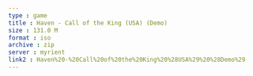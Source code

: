 ```yaml
---
type : game
title : Haven - Call of the King (USA) (Demo)
size : 131.0 M
format : iso
archive : zip
server : myrient
link2 : Haven%20-%20Call%20of%20the%20King%20%28USA%29%20%28Demo%29
---
```

